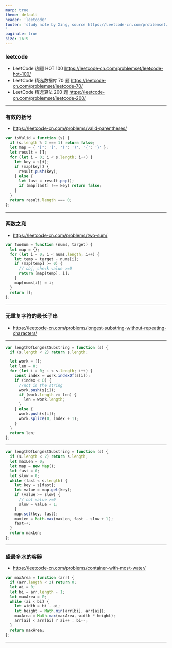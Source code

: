 ```yaml
---
marp: true
theme: default
header: 'leetcode'
footer: 'study note by Xing, source https://leetcode-cn.com/problemset/all/?topicSlugs=stack
'
paginate: true
size: 16:9
---
```


### leetcode

- LeetCode 热题 HOT 100 https://leetcode-cn.com/problemset/leetcode-hot-100/
- LeetCode 精选数据库 70 题 https://leetcode-cn.com/problemset/leetcode-70/
- LeetCode 精选算法 200 题 https://leetcode-cn.com/problemset/leetcode-200/

---

### 有效的括号

- https://leetcode-cn.com/problems/valid-parentheses/

```js
var isValid = function (s) {
  if (s.length % 2 === 1) return false;
  let map = { '[': ']', '(': ')', '{': '}' };
  let result = [];
  for (let i = 0; i < s.length; i++) {
    let key = s[i];
    if (map[key]) {
      result.push(key);
    } else {
      let last = result.pop();
      if (map[last] !== key) return false;
    }
  }
  return result.length === 0;
};
```

---

### 两数之和

- https://leetcode-cn.com/problems/two-sum/

```js
var twoSum = function (nums, target) {
  let map = {};
  for (let i = 0; i < nums.length; i++) {
    let temp = target - nums[i];
    if (map[temp] >= 0) {
      // obj, check value >=0
      return [map[temp], i];
    }
    map[nums[i]] = i;
  }
  return [];
};
```

---

### 无重复字符的最长子串

- https://leetcode-cn.com/problems/longest-substring-without-repeating-characters/

---

```js
var lengthOfLongestSubstring = function (s) {
  if (s.length < 2) return s.length;

  let work = [];
  let len = 0;
  for (let i = 0; i < s.length; i++) {
    const index = work.indexOf(s[i]);
    if (index < 0) {
      //not in the string
      work.push(s[i]);
      if (work.length >= len) {
        len = work.length;
      }
    } else {
      work.push(s[i]);
      work.splice(0, index + 1);
    }
  }
  return len;
};
```

---

```js
var lengthOfLongestSubstring = function (s) {
  if (s.length < 2) return s.length;
  let maxLen = 0;
  let map = new Map();
  let fast = 0;
  let slow = 0;
  while (fast < s.length) {
    let key = s[fast];
    let value = map.get(key);
    if (value >= slow) {
      // not value >=0
      slow = value + 1;
    }
    map.set(key, fast);
    maxLen = Math.max(maxLen, fast - slow + 1);
    fast++;
  }
  return maxLen;
};
```

---

### 盛最多水的容器

- https://leetcode-cn.com/problems/container-with-most-water/

```js
var maxArea = function (arr) {
  if (arr.length < 2) return 0;
  let ai = 0;
  let bi = arr.length - 1;
  let maxArea = 0;
  while (ai < bi) {
    let width = bi - ai;
    let height = Math.min(arr[bi], arr[ai]);
    maxArea = Math.max(maxArea, width * height);
    arr[ai] < arr[bi] ? ai++ : bi--;
  }
  return maxArea;
};
```

---
